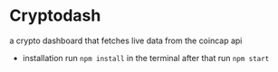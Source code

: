 # Cryptodash

a crypto dashboard that fetches live data from the coincap api

- installation
  run `npm install`
  in the terminal after that run `npm start`
